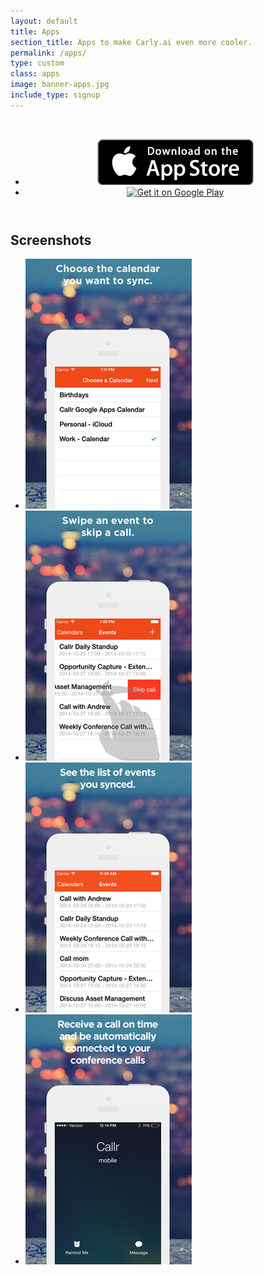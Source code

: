 ```yaml
---
layout: default
title: Apps
section_title: Apps to make Carly.ai even more cooler.
permalink: /apps/
type: custom
class: apps
image: banner-apps.jpg
include_type: signup
---
```

  <div id="header-container">
    <header>
      <div id="hero" class="container">
        <div id="message" class="row">
          <div class="col-sm-6">
            &nbsp;
          </div>
          <div class="col-sm-6">
            <ul id="badges" class="list-inline">
              <li><a href="https://itunes.apple.com/us/app/Carly.ai-app/id929618587?mt=8&uo=4" class="btn" target="_blank"><img src="/assets/images/apps/badge-app-store.png" alt="Apple App Store and Google Play Store" class="img-responsive" /></a></li>
              <li><a href="https://play.google.com/store/apps/details?id=com.carly.ai.Carly.ai" class="btn" target="_blank"><img alt="Get it on Google Play" src="https://developer.android.com/images/brand/en_generic_rgb_wo_60.png" /></a></li>
            </ul>
          </div>
        </div>
      </div>
    </header>
  </div>
  <section id="screenshots">
    <div class="container">
      <div class="row">
        <div class="col-lg-12 text-center">
          <h2>Screenshots</h2>
        </div>
      </div>
      <section class="row">
        <div class="col-lg-12 text-center">
          <ul class="list-inline">
            <li><img src="/assets/images/apps/screenshot-1.jpg" class="img-responsive" /></li>
            <li><img src="/assets/images/apps/screenshot-2.jpg" class="img-responsive" /></li>
            <li><img src="/assets/images/apps/screenshot-3.jpg" class="img-responsive" /></li>
            <li><img src="/assets/images/apps/screenshot-4.jpg" class="img-responsive" /></li>
          </ul>
        </div>
      </section>
    </div>
  </section>
